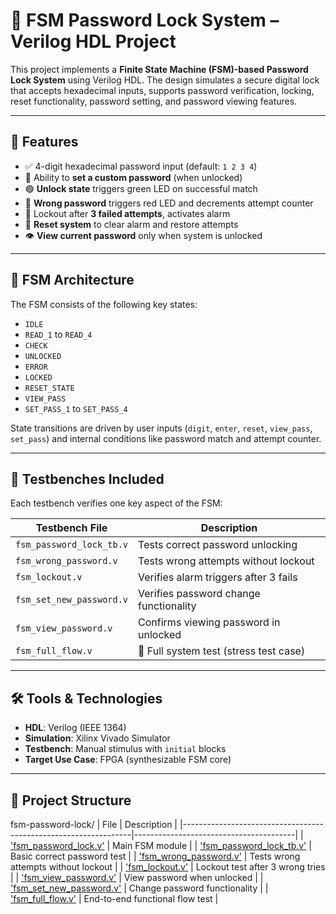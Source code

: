 # 🔐 FSM Password Lock System – Verilog HDL Project

This project implements a **Finite State Machine (FSM)-based Password Lock System** using Verilog HDL. The design simulates a secure digital lock that accepts hexadecimal inputs, supports password verification, locking, reset functionality, password setting, and password viewing features.

---

## 🚀 Features

- ✅ 4-digit hexadecimal password input (default: `1 2 3 4`)
- 🔄 Ability to **set a custom password** (when unlocked)
- 🟢 **Unlock state** triggers green LED on successful match
- 🔴 **Wrong password** triggers red LED and decrements attempt counter
- 🚨 Lockout after **3 failed attempts**, activates alarm
- 🔁 **Reset system** to clear alarm and restore attempts
- 👁️ **View current password** only when system is unlocked

---

## 🧠 FSM Architecture

The FSM consists of the following key states:

- `IDLE`
- `READ_1` to `READ_4`
- `CHECK`
- `UNLOCKED`
- `ERROR`
- `LOCKED`
- `RESET_STATE`
- `VIEW_PASS`
- `SET_PASS_1` to `SET_PASS_4`

State transitions are driven by user inputs (`digit`, `enter`, `reset`, `view_pass`, `set_pass`) and internal conditions like password match and attempt counter.

---

## 🧪 Testbenches Included

Each testbench verifies one key aspect of the FSM:

| Testbench File               | Description                              |
|-----------------------------|------------------------------------------|
| `fsm_password_lock_tb.v`          | Tests correct password unlocking         |
| `fsm_wrong_password.v`   | Tests wrong attempts without lockout     |
| `fsm_lockout.v`          | Verifies alarm triggers after 3 fails    |
| `fsm_set_new_password.v` | Verifies password change functionality   |
| `fsm_view_password.v`    | Confirms viewing password in unlocked    |
| `fsm_full_flow.v`        | 🚀 Full system test (stress test case)    |

---

## 🛠️ Tools & Technologies

- **HDL**: Verilog (IEEE 1364)
- **Simulation**: Xilinx Vivado Simulator
- **Testbench**: Manual stimulus with `initial` blocks
- **Target Use Case**: FPGA (synthesizable FSM core)

---

## 📁 Project Structure
fsm-password-lock/
| File                                | Description                                      |
|-----------------------------------------------------------------|----------------------------------------|
|   ['fsm_password_lock.v'](designs/fsm_password_lock.v)          |   Main FSM module                      |
|   ['fsm_password_lock_tb.v'](testbench/fsm_password_lock_tb.v)  |   Basic correct password test          |
|   ['fsm_wrong_password.v'](testbench/fsm_wrong_password.v)      |   Tests wrong attempts without lockout |
|    ['fsm_lockout.v'](testbench/fsm_lockout.v)                   |   Lockout test after 3 wrong tries     |
|    ['fsm_view_password.v'](testbench/fsm_view_password.v)       |   View password when unlocked          |
|   ['fsm_set_new_password.v'](testbench/fsm_set_new_password.v)  |   Change password functionality        |
|   ['fsm_full_flow.v'](testbench/fsm_full_flow.v)                |   End-to-end functional flow test      |



